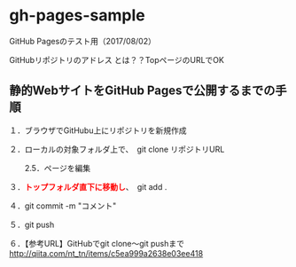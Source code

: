 # gh-pages-sample
GitHub Pagesのテスト用（2017/08/02）

GitHubリポジトリのアドレス とは？？TopページのURLでOK

## 静的WebサイトをGitHub Pagesで公開するまでの手順

１．ブラウザでGitHubu上にリポジトリを新規作成

２．ローカルの対象フォルダ上で、　git clone リポジトリURL

　　2.5．ページを編集
 
３．<b><font color="red">トップフォルダ直下に移動し</font></b>、　git add .

４．git commit -m "コメント"

５．git push

６．【参考URL】GitHubでgit clone〜git pushまで http://qiita.com/nt_tn/items/c5ea999a2638e03ee418

